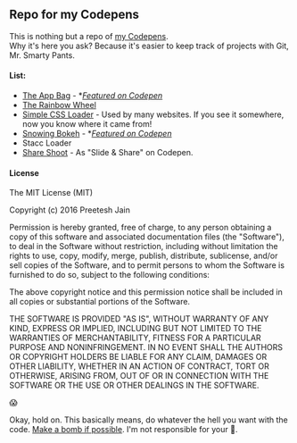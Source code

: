 ## Repo for my Codepens
  
This is nothing but a repo of [my Codepens](http://codepen.io/preeteshjain).  
Why it's here you ask? Because it's easier to keep track of projects with Git, Mr. Smarty Pants.
  
#### List:
* [The App Bag](http://codepen.io/preeteshjain/details/LEQPVp/) - **[Featured on Codepen](http://i.imgur.com/dDwv3oB.png)*
* [The Rainbow Wheel](http://codepen.io/preeteshjain/details/jEaXOL)
* [Simple CSS Loader](http://codepen.io/preeteshjain/details/KpvygJ) - Used by many websites. If you see it somewhere, now you know where it came from!
* [Snowing Bokeh](http://codepen.io/preeteshjain/details/EPEdPz) - **[Featured on Codepen](http://i.imgur.com/jeVqJ6q.png)*
* Stacc Loader
* [Share Shoot](http://codepen.io/preeteshjain/details/ONQQgK) - As "Slide & Share" on Codepen.
  
#### License

The MIT License (MIT)
  
Copyright (c) 2016 Preetesh Jain
  
Permission is hereby granted, free of charge, to any person obtaining a copy
of this software and associated documentation files (the "Software"), to deal
in the Software without restriction, including without limitation the rights
to use, copy, modify, merge, publish, distribute, sublicense, and/or sell
copies of the Software, and to permit persons to whom the Software is
furnished to do so, subject to the following conditions:
  
The above copyright notice and this permission notice shall be included in all
copies or substantial portions of the Software.
  
THE SOFTWARE IS PROVIDED "AS IS", WITHOUT WARRANTY OF ANY KIND, EXPRESS OR
IMPLIED, INCLUDING BUT NOT LIMITED TO THE WARRANTIES OF MERCHANTABILITY,
FITNESS FOR A PARTICULAR PURPOSE AND NONINFRINGEMENT. IN NO EVENT SHALL THE
AUTHORS OR COPYRIGHT HOLDERS BE LIABLE FOR ANY CLAIM, DAMAGES OR OTHER
LIABILITY, WHETHER IN AN ACTION OF CONTRACT, TORT OR OTHERWISE, ARISING FROM,
OUT OF OR IN CONNECTION WITH THE SOFTWARE OR THE USE OR OTHER DEALINGS IN THE
SOFTWARE.
  
:scream:
  
Okay, hold on. This basically means, do whatever the hell you want with the code. [Make a bomb if possible](http://codepen.io/zachstronaut/full/liwfd/). I'm not responsible for your :hankey:.